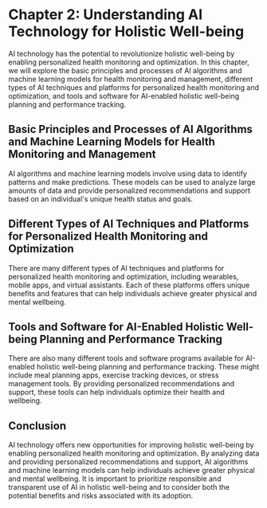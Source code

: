 Chapter 2: Understanding AI Technology for Holistic Well-being
==============================================================

AI technology has the potential to revolutionize holistic well-being by enabling personalized health monitoring and optimization. In this chapter, we will explore the basic principles and processes of AI algorithms and machine learning models for health monitoring and management, different types of AI techniques and platforms for personalized health monitoring and optimization, and tools and software for AI-enabled holistic well-being planning and performance tracking.

Basic Principles and Processes of AI Algorithms and Machine Learning Models for Health Monitoring and Management
----------------------------------------------------------------------------------------------------------------

AI algorithms and machine learning models involve using data to identify patterns and make predictions. These models can be used to analyze large amounts of data and provide personalized recommendations and support based on an individual's unique health status and goals.

Different Types of AI Techniques and Platforms for Personalized Health Monitoring and Optimization
--------------------------------------------------------------------------------------------------

There are many different types of AI techniques and platforms for personalized health monitoring and optimization, including wearables, mobile apps, and virtual assistants. Each of these platforms offers unique benefits and features that can help individuals achieve greater physical and mental wellbeing.

Tools and Software for AI-Enabled Holistic Well-being Planning and Performance Tracking
---------------------------------------------------------------------------------------

There are also many different tools and software programs available for AI-enabled holistic well-being planning and performance tracking. These might include meal planning apps, exercise tracking devices, or stress management tools. By providing personalized recommendations and support, these tools can help individuals optimize their health and wellbeing.

Conclusion
----------

AI technology offers new opportunities for improving holistic well-being by enabling personalized health monitoring and optimization. By analyzing data and providing personalized recommendations and support, AI algorithms and machine learning models can help individuals achieve greater physical and mental wellbeing. It is important to prioritize responsible and transparent use of AI in holistic well-being and to consider both the potential benefits and risks associated with its adoption.
